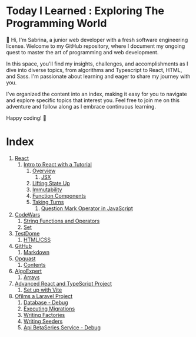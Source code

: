 # Today I Learned : Exploring The Programming World

👋 Hi, I'm Sabrina, a junior web developer with a fresh software engineering license. Welcome to my GitHub repository, where I document my ongoing quest to master the art of programming and web development.

In this space, you'll find my insights, challenges, and accomplishments as I dive into diverse topics, from algorithms and Typescript to React, HTML, and Sass. I'm passionate about learning and eager to share my journey with you.

I've organized the content into an index, making it easy for you to navigate and explore specific topics that interest you. Feel free to join me on this adventure and follow along as I embrace continuous learning.

Happy coding! 🚀

# Index
1. [React](#react)
	1. [Intro to React with a Tutorial](React/intro_react.md)
		1. [Overview](#overview)
			1. [JSX](#jsx)
		2. [Lifting State Up](#lifting-state-up)
		3. [Immutability](#immutability)
		4. [Function Components](#function-components)
		5. [Taking Turns](#taking-turns)
			1. [Question Mark Operator in JavaScript](#question-mark-operator-in-javascript)
2. [CodeWars](#codewars)
	1. [String Functions and Operators](#string-functions-and-operators)
	2. [Set](#set)
3. [TestDome](#testdome)
	1. [HTML/CSS](#html-and-css)
4. [GitHub](#github)
	1. [Markdown](#markdown)
5. [Opquast](#opquast)
	1. [Contents](#contents)
6. [AlgoExpert](#algoexpert)
   	1. [Arrays](#arrays)
7. [Advanced React and TypeScript Project](#advanced-react-and-typescript-project)
   	1. [Set up with Vite](#set-up-with-vite)
8. [Ofilms a Laravel Project](#ofilms-a-laravel-project)
    1. [Database - Debug](#database-debug)
    2. [Executing Migrations](#executing-migrations)
    3. [Writing Factories](#writing-factories)
    4. [Writing Seeders](#writing-seeders)
    5. [Api BetaSeries Service - Debug](#api-betaseries-service-debug)







